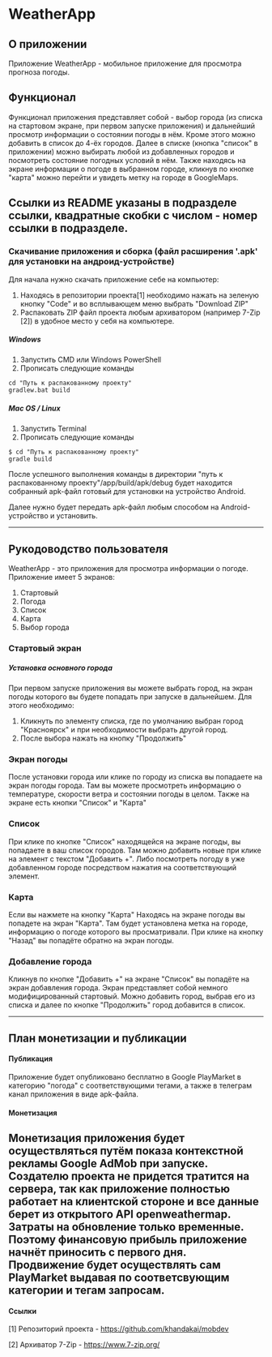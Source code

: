 # WeatherApp 

## О приложении
  Приложение WeatherApp - мобильное приложение для просмотра прогноза погоды.

  
## Функционал
  Функционал приложения представляет собой - выбор города 
  (из списка на стартовом экране, при первом запуске приложения)
  и дальнейший просмотр информации о состоянии погоды в нём.
  Кроме этого можно добавить в список до 4-ёх городов. Далее в 
  списке (кнопка "список" в приложении) можно выбирать любой из
  добавленных городов и посмотреть состояние погодных условий в нём.
  Также находясь на экране информации о погоде в выбранном городе,
  кликнув по кнопке "карта" можно перейти и увидеть метку на городе
  в GoogleMaps. 
   
Ссылки из README указаны в подразделе ссылки, квадратные скобки с числом - номер ссылки в подразделе.    
---
    
### Скачивание приложения и сборка (файл расширения '.apk' для установки на андроид-устройстве)
Для начала нужно скачать приложение себе на компьютер:
1. Находясь в репозитории проекта[1]  необходимо нажать на зеленую кнопку "Code" и во всплывающем меню выбрать "Download ZIP"
2. Распаковать ZIP файл проекта любым архиватором (например 7-Zip [2]) в удобное место у себя на компьютере.

##### Windows 
1. Запустить CMD или Windows PowerShell 
2. Прописать следующие команды
```
cd "Путь к распакованному проекту"
gradlew.bat build
```

##### Mac OS / Linux
1. Запустить Terminal
2. Прописать следующие команды
```
$ cd "Путь к распакованному проекту"
gradle build
```

После успешного выполнения команды в директории "путь к распакованному проекту"/app/build/apk/debug 
будет находится собранный apk-файл готовый для установки на устройство Android. 

Далее нужно будет передать apk-файл любым способом на Android-устройство и установить.
    
---
##  Рукодоводство пользователя
WeatherApp - это приложения для просмотра информации о погоде.
Приложение имеет 5 экранов:
1. Стартовый
2. Погода
3. Список
4. Карта
5. Выбор города

### Стартовый экран
##### Установка основного города
При первом запуске приложения вы можете выбрать город, на экран погоды которого вы будете попадать при запуске в дальнейшем.
Для этого необходимо: 
1. Кликнуть по элементу списка, где по умолчанию выбран город "Красноярск" и при необходимости выбрать другой город.
2. После выбора нажать на кнопку "Продолжить"
  
### Экран погоды 
После установки города или клике по городу из списка вы попадаете на экран погоды города.
Там вы можете просмотреть информацию о температуре, скорости ветра и состоянии погоды в целом.
Также на экране есть кнопки "Список" и "Карта"

### Список 
При клике по кнопке "Список" находящейся на экране погоды, вы попадаете в ваш список городов.
Там можно добавить новые при клике на элемент с текстом "Добавить +". 
Либо посмотреть погоду в уже добавленном городе посредством нажатия на соответствующий элемент.

### Карта
Если вы нажмете на кнопку "Карта" Находясь на экране погоды вы попадете на экран "Карта".
Там будет установлена метка на городе, информацию о погоде которого вы просматривали.
При клике на кнопку "Назад" вы попадёте обратно на экран погоды.
  
### Добавление города
Кликнув по кнопке "Добавить +" на экране "Список" вы попадёте на экран добавления города.
Экран представляет собой немного модифицированный стартовый. 
Можно добавить город, выбрав его из списка и далее по кнопке "Продолжить" город добавится в список.

---
  
## План монетизации и публикации 
#### Публикация
Приложение будет опубликовано бесплатно в Google PlayMarket в категорию "погода" с соответствующими тегами,
а также в телеграм канал приложения в виде apk-файла. 

#### Монетизация
Монетизация приложения будет осуществляться путём показа контекстной рекламы Google AdMob при запуске.
Создателю проекта не придется тратится на сервера, так как приложение полностью работает
на клиентской стороне и все данные берет из открытого API openweathermap. Затраты на обновление только
временные. Поэтому финансовую прибыль приложение начнёт приносить с первого дня. Продвижение будет осуществлять
сам PlayMarket выдавая по соответсвующим категории и тегам запросам. 
---

#### Ссылки
[1] Репозиторий проекта - https://github.com/khandakai/mobdev  

[2] Архиватор 7-Zip - https://www.7-zip.org/

